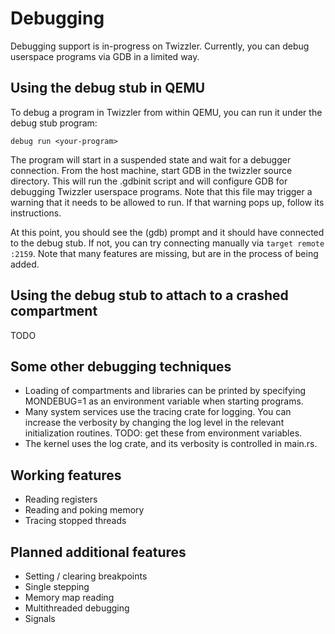 # Debugging

Debugging support is in-progress on Twizzler. Currently, you can debug userspace programs via GDB in a limited way.

## Using the debug stub in QEMU

To debug a program in Twizzler from within QEMU, you can run it under the debug stub program:

```
debug run <your-program>
```

The program will start in a suspended state and wait for a debugger connection. From the host machine,
start GDB in the twizzler source directory. This will run the .gdbinit script and will configure GDB for
debugging Twizzler userspace programs. Note that this file may trigger a warning that it needs to be allowed
to run. If that warning pops up, follow its instructions.

At this point, you should see the (gdb) prompt and it should have connected to the debug stub. If not, you can
try connecting manually via `target remote :2159`. Note that many features are missing, but are in the process
of being added.

## Using the debug stub to attach to a crashed compartment

TODO

## Some other debugging techniques

 - Loading of compartments and libraries can be printed by specifying MONDEBUG=1 as an environment variable when starting programs.
 - Many system services use the tracing crate for logging. You can increase the verbosity by changing the log level in the relevant initialization routines. TODO: get these from environment variables.
 - The kernel uses the log crate, and its verbosity is controlled in main.rs.

## Working features

 - Reading registers
 - Reading and poking memory
 - Tracing stopped threads

## Planned additional features

 - Setting / clearing breakpoints
 - Single stepping
 - Memory map reading
 - Multithreaded debugging
 - Signals
